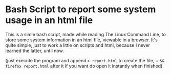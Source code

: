 # Bash Script to report some system usage in an html file

This is a simle bash script, made while reading The Linux Command Line, to store some system information in an html file, viewable in a browser.
It's quite simple, just to work a little on scripts and html, because I never learned the latter, until now.

(just execute the program and append `> report.html` to create the file, + `&& firefox report.html` after it if you want do open it instantly when finished).

